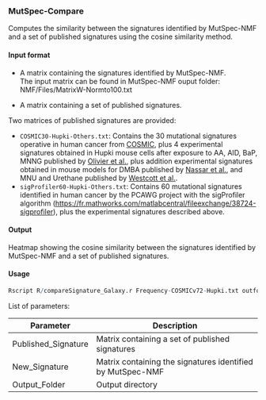 ### MutSpec-Compare

Computes the similarity between the signatures identified by MutSpec-NMF and a set of published signatures using the cosine similarity method.

#### Input format

- A matrix containing the signatures identified by MutSpec-NMF.  
The input matrix can be found in MutSpec-NMF ouput folder: NMF/Files/MatrixW-Normto100.txt  

- A matrix containing a set of published signatures.  

Two matrices of published signatures are provided:
- `COSMIC30-Hupki-Others.txt`: Contains the 30 mutational signatures operative in human cancer from [COSMIC](http://cancer.sanger.ac.uk/cosmic/signatures), plus 4 experimental signatures obtained in Hupki mouse cells after exposure to AA, AID, BaP, MNNG published by [Olivier et al.](http://www.nature.com/articles/srep04482), plus addition experimental signatures obtained in mouse models for DMBA published by [Nassar et al.](http://www.nature.com/nm/journal/v21/n8/full/nm.3878.html), and MNU and Urethane published by [Westcott et al.](http://www.nature.com/nature/journal/v517/n7535/full/nature13898.html).
- `sigProfiler60-Hupki-Others.txt`: Contains 60 mutational signatures identified in human cancer by the PCAWG project with the sigProfiler algorithm (https://fr.mathworks.com/matlabcentral/fileexchange/38724-sigprofiler), plus the experimental signatures described above.

#### Output

Heatmap showing the cosine similarity between the signatures identified by MutSpec-NMF and a set of published signatures.


#### Usage

```R
Rscript R/compareSignature_Galaxy.r Frequency-COSMICv72-Hupki.txt outfolder_MutSpec-NMF/NMF/Files/MatrixW-Inputggplot2.txt output_dir_MutSpec-NMF/NMF/
```

List of parameters:

| Parameter           | Description          |
|---------------------|----------------------|
| Published_Signature | Matrix containing a set of published signatures |
| New_Signature       | Matrix containing the signatures identified by MutSpec-NMF |
| Output_Folder       | Output directory |

